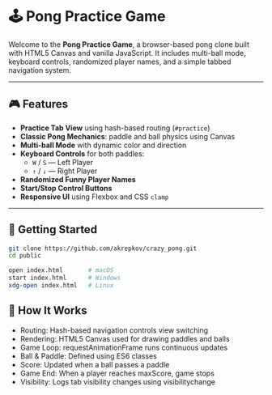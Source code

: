 # 🕹️ Pong Practice Game

Welcome to the **Pong Practice Game**, a browser-based pong clone built with HTML5 Canvas and vanilla JavaScript. It includes multi-ball mode, keyboard controls, randomized player names, and a simple tabbed navigation system.

---

## 🎮 Features

- **Practice Tab View** using hash-based routing (`#practice`)
- **Classic Pong Mechanics**: paddle and ball physics using Canvas
- **Multi-ball Mode** with dynamic color and direction
- **Keyboard Controls** for both paddles:
  - `W` / `S` — Left Player
  - `↑` / `↓` — Right Player
- **Randomized Funny Player Names**
- **Start/Stop Control Buttons**
- **Responsive UI** using Flexbox and CSS `clamp`

---

## 🚀 Getting Started
```bash
git clone https://github.com/akrepkov/crazy_pong.git
cd public

open index.html       # macOS
start index.html      # Windows
xdg-open index.html   # Linux
 ```
## 🧠 How It Works
- Routing: Hash-based navigation controls view switching
- Rendering: HTML5 Canvas used for drawing paddles and balls
- Game Loop: requestAnimationFrame runs continuous updates
- Ball & Paddle: Defined using ES6 classes
- Score: Updated when a ball passes a paddle
- Game End: When a player reaches maxScore, game stops
- Visibility: Logs tab visibility changes using visibilitychange
